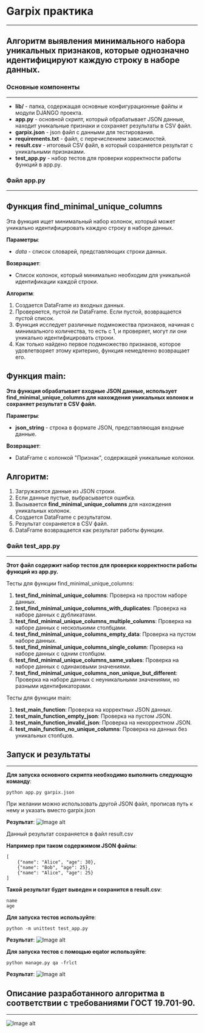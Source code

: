 # Garpix практика
---
## Алгоритм выявления минимального набора уникальных признаков, которые однозначно идентифицируют каждую строку в наборе данных.

### Основные компоненты
---
- **lib/** - папка, содержащая основные конфигурационные файлы и модули DJANGO проекта.
- **app.py** - основной скрипт, который обрабатывает JSON данные, находит уникальные признаки и сохраняет результаты в CSV файл.
- **garpix.json** - json файл с данными для тестирования.
- **requirements.txt** - файл, с перечислением зависимостей.
- **result.csv** - итоговый CSV файл, в который созраняется результат с уникальными признаками.
- **test_app.py** - набор тестов для проверки корректности работы функций в app.py.

### Файл app.py
---
Функция **find_minimal_unique_columns**
---
Эта функция ищет минимальный набор колонок, который может уникально идентифицировать каждую строку в наборе данных.

**Параметры**:
- *data* - список словарей, представляющих строки данных.

**Возвращает**:
- Список колонок, который минимально необходим для уникальной идентификации каждой строки.

**Алгоритм**:
1. Создается DataFrame из входных данных.
2. Проверяется, пустой ли DataFrame. Если пустой, возвращается пустой список.
3. Функция исследует различные подмножества признаков, начиная с минимального количества, то есть с 1, и проверяет, могут ли они уникально идентифицировать строки.
4. Как только найдено первое подмножество признаков, которое удовлетворяет этому критерию, функция немедленно возвращает его.

Функция **main**:
---
**Эта функция обрабатывает входные JSON данные, использует find_minimal_unique_columns для нахождения уникальных колонок и сохраняет результат в CSV файл.**

**Параметры**:
- **json_string** - строка в формате JSON, представляющая входные данные.

**Возвращает**:
- DataFrame с колонкой "Признак", содержащей уникальные колонки.

**Алгоритм**:
---
1. Загружаются данные из JSON строки.
2. Если данные пустые, выбрасывается ошибка.
3. Вызывается **find_minimal_unique_columns** для нахождения уникальных колонок.
4. Создается DataFrame с результатом.
5. Результат сохраняется в CSV файл.
6. DataFrame возвращается как результат работы функции.

### Файл test_app.py
---
**Этот файл содержит набор тестов для проверки корректности работы функций из app.py.**

Тесты для функции find_minimal_unique_columns:
1. **test_find_minimal_unique_columns**: Проверка на простом наборе данных.
2. **test_find_minimal_unique_columns_with_duplicates**: Проверка на наборе данных с дубликатами.
3. **test_find_minimal_unique_columns_multiple_columns**: Проверка на наборе данных с несколькими столбцами.
4. **test_find_minimal_unique_columns_empty_data**: Проверка на пустом наборе данных.
5. **test_find_minimal_unique_columns_single_column**: Проверка на наборе данных с одним столбцом.
6. **test_find_minimal_unique_columns_same_values**: Проверка на наборе данных с одинаковыми значениями.
7. **test_find_minimal_unique_columns_non_unique_but_different**: Проверка на наборе данных с неуникальными значениями, но разными идентификаторами.

Тесты для функции main:
1. **test_main_function**: Проверка на корректных JSON данных.
2. **test_main_function_empty_json**: Проверка на пустом JSON.
3. **test_main_function_invalid_json**: Проверка на некорректном JSON.
4. **test_main_function_no_unique_columns**: Проверка на данных без уникальных столбцов.

## Запуск и результаты
---
**Для запуска основного скрипта необходимо выполнить следующую команду**:
```commandline
python app.py garpix.json
```
При желании можно использовать другой JSON файл, прописав путь к нему и указать вместо garpix.json

**Результат**:
![Image alt](pics/pic_app.jpg)

Данный результат сохраняется в файл result.csv

**Например при таком содержимом JSON файлы**:
```
[
    {"name": "Alice", "age": 30},
    {"name": "Bob", "age": 25},
    {"name": "Alice", "age": 25}
]
```
**Такой результат будет выведен и сохранится в result.csv**:
```
name
age
```

**Для запуска тестов используйте**:
```commandline
python -m unittest test_app.py
```
**Результат**:
![Image alt](pics/pic_test.jpg)

**Для запуска тестов с помощью eqator используйте**:
```commandline
python manage.py qa -frlct
```
**Результат**:
![Image alt](pics/pic_eqator.jpg)

## **Описание разработанного алгоритма в соответствии с требованиями ГОСТ 19.701-90.**
---
![Image alt](pics/gost_19.701-90.jpg)